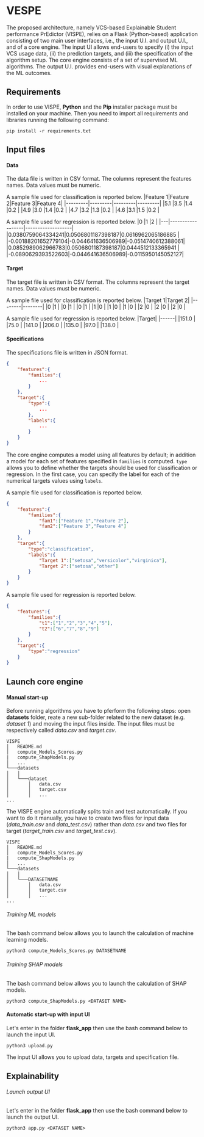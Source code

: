 # VESPE
The proposed architecture, namely VCS-based Explainable Student performance PrEdictor (VISPE), relies on a Flask (Python-based) application consisting of two main user interfaces, i.e., the input U.I. and output U.I., and of a core engine. The input UI allows end-users to specify (i) the input VCS usage data, (ii) the prediction targets, and (iii) the specification of the algorithm setup. The core engine consists of a set of supervised ML algorithms. The output U.I. provides end-users with visual explanations of the ML outcomes.

## Requirements
In order to use VISPE, **Python** and the **Pip** installer package must be installed on your machine.
Then you need to import all requirements and libraries running the following command:
```
pip install -r requirements.txt
```
## Input files


#### Data

The data file is written in CSV format. The columns represent the features names. Data values must be numeric.

A sample file used for classification is reported below.
|Feature 1|Feature 2|Feature 3|Feature 4|
|---------|---------|---------|---------|
|5.1      |3.5      |1.4      |0.2      |
|4.9      |3.0      |1.4      |0.2      |
|4.7      |3.2      |1.3      |0.2      |
|4.6      |3.1      |1.5      |0.2      |

A sample file used for regression is reported below.
|0  |1                 |2                  |
|---|------------------|-------------------|
|0.0380759064334241|0.0506801187398187|0.0616962065186885 |
|-0.00188201652779104|-0.044641636506989|-0.0514740612388061|
|0.0852989062966783|0.0506801187398187|0.0444512133365941 |
|-0.0890629393522603|-0.044641636506989|-0.0115950145052127|


#### Target

The target file is written in CSV format. The columns represent the target names. Data values must be numeric.

A sample file used for classification is reported below.
|Target 1|Target 2|
|--------|--------|
|0       |1       |
|0       |1       |
|0       |1       |
|1       |0       |
|1       |0       |
|1       |0       |
|2       |0       |
|2       |0       |
|2       |0       |

A sample file used for regression is reported below.
|Target|
|------|
|151.0 |
|75.0  |
|141.0 |
|206.0 |
|135.0 |
|97.0  |
|138.0 |

#### Specifications
The specifications file is written in JSON format. 

```json
{
	"features":{
		"families":{
		    ...
		}
	},
	"target":{
		"type":{
		    ...
		},
		"labels":{
		    ...
		}
	}
}
```

The core engine computes a model using all features by default; in addition  a model for each set of features specified in `families` is computed.
`type` allows you to define whether the targets should be used for classification or regression. In the first case, you can specify the label for each of the numerical targets values using `labels`.

A sample file used for classification is reported below.
```json
{
	"features":{
		"families":{
			"fam1":["Feature 1","Feature 2"],
			"fam2":["Feature 3","Feature 4"]
		}
	},
	"target":{
		"type":"classification",
		"labels":{
			"Target 1":["setosa","versicolor","virginica"],
			"Target 2":["setosa","other"]
		}
	}
}
```

A sample file used for regression is reported below.

```json
{
	"features":{
		"families":{
			"t1":["1","2","3","4","5"],
			"t2":["6","7","8","9"]
		}
	},
	"target":{
		"type":"regression"
	}
}
```

## Launch core engine
#### Manual start-up
Before running algorithms you have to pferform the following steps: open **datasets** folder, reate a new sub-folder related to the new dataset (e.g. *dataset 1*) and moving the input files inside.
The input files must be respectively called *data.csv* and *target.csv*. 
```
VISPE
│   README.md
│   compute_Models_Scores.py
|   compute_ShapModels.py
│   ...
└───datasets
│   │
│   └───dataset 
│       │   data.csv
│       │   target.csv
│       │   ...
...
```

The VISPE engine automatically splits train and test automatically. If you want to do it manually, you have to create two files for input data (*data_train.csv* and *data_test.csv*) rather than *data.csv* and two files for target (*target_train.csv* and *target_test.csv*).
```
VISPE
│   README.md
│   compute_Models_Scores.py
|   compute_ShapModels.py
│   ...
└───datasets
│   │
│   └───DATASETNAME
│       │   data.csv
│       │   target.csv
│       │   ...
...
```

###### Training ML models
The bash command below allows you to launch the calculation of machine learning models.
```
python3 compute_Models_Scores.py DATASETNAME
```

###### Training SHAP models
The bash command below allows you to launch the calculation of SHAP models.
```
python3 compute_ShapModels.py <DATASET NAME>
```
#### Automatic start-up with input UI
Let's enter in the folder **flask_app** then use the bash command below to launch the input UI.
```
python3 upload.py
```
The input UI allows you to upload data, targets and specification file. 

## Explainability

###### Launch output UI
Let's enter in the folder **flask_app** then use the bash command below to launch the output UI.
```
python3 app.py <DATASET NAME>
```

